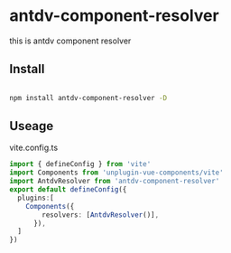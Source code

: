 # antdv-component-resolver
this is antdv component resolver


## Install

```bash

npm install antdv-component-resolver -D

```

## Useage

vite.config.ts

```ts
import { defineConfig } from 'vite'
import Components from 'unplugin-vue-components/vite'
import AntdvResolver from 'antdv-component-resolver'
export default defineConfig({
  plugins:[
    Components({
        resolvers: [AntdvResolver()],
      }),
  ]
})

```
